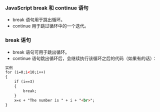 ### JavaScript break 和 continue 语句
- break 语句用于跳出循环。
- continue 用于跳过循环中的一个迭代。

### break 语句
- break 语句可用于跳出循环。
- continue 语句跳出循环后，会继续执行该循环之后的代码（如果有的话）：
```html
实例
for (i=0;i<10;i++)
{
    if (i==3)
    {
        break;
    }
    x=x + "The number is " + i + "<br>";
}
```

